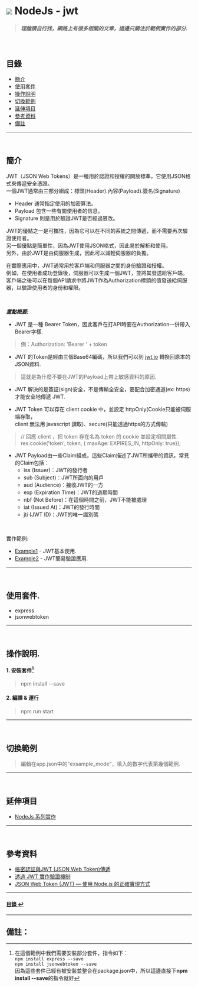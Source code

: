 # ![](https://drive.google.com/uc?id=10INx5_pkhMcYRdx_OO4rXNXxcsvPtBYq) NodeJs - jwt
> ##### 理論請自行找，網路上有很多相關的文章，這邊只關注於範例實作的部分.

<br>

<!--ts-->
## 目錄
* [簡介](#簡介)
* [使用套件](#使用套件)
* [操作說明](#操作說明)
* [切換範例](#切換範例)
* [延伸項目](#延伸項目)
* [參考資料](#參考資料)
* [備註](#備註)
<!--te-->

---
<br>

## 簡介
JWT（JSON Web Tokens）是一種用於認證和授權的開放標準，它使用JSON格式來傳遞安全憑證。<br>
一個JWT通常由三部分組成：標頭(Header).內容(Payload).簽名(Signature)<br>
- Header    通常指定使用的加密算法。<br>
- Payload   包含一些有關使用者的信息。<br>
- Signature 則是用於驗證JWT是否經過篡改。<br>

JWT的優點之一是可攜性，因為它可以在不同的系統之間傳遞，而不需要再次驗證使用者。<br>
另一個優點是簡單性，因為JWT使用JSON格式，因此易於解析和使用。<br>
另外，由於JWT是由伺服器生成，因此可以減輕伺服器的負擔。<br>

在實際應用中，JWT通常用於客戶端和伺服器之間的身份驗證和授權。<br>
例如，在使用者成功登錄後，伺服器可以生成一個JWT，並將其發送給客戶端。<br>
客戶端之後可以在每個API請求中將JWT作為Authorization標頭的值發送給伺服器，以驗證使用者的身份和權限。<br>

<br>

***重點概要:***
- JWT 是一種 Bearer Token，因此客戶在打API時要在Authorization一併帶入Bearer字樣.
> 例：Authorization: 'Bearer ' + token

- JWT 的Token是經由三個Base64編碼，所以我們可以到 [jwt.io](https://jwt.io/) 轉換回原本的JSON資料.
> 這就是為什麼不要在JWT的Payload上帶上敏感資料的原因.

- JWT 解決的是簽証(sign)安全，不是傳輸全安全，要配合加密通道(ex: https)才能安全地傳遞 JWT.

- JWT Token 可以存在 client cookie 中，並設定 httpOnly(Cookie只能被伺服端存取，<br>
  client 無法用 javascript 讀取)、secure(只能透過https的方式傳輸)<br>
> // 回應 client ，把 token 存在名為 token 的 cookie 並設定相關屬性.<br>
> res.cookie('token', token, { maxAge: EXPIRES_IN, httpOnly: true});

- JWT Payload由一些Claim組成，這些Claim描述了JWT所攜帶的資訊，常見的Claim包括：
  - iss (Issuer)：JWT的發行者
  - sub (Subject)：JWT所面向的用戶
  - aud (Audience)：接收JWT的一方
  - exp (Expiration Time)：JWT的過期時間
  - nbf (Not Before)：在這個時間之前，JWT不能被處理
  - iat (Issued At)：JWT的發行時間
  - jti (JWT ID)：JWT的唯一識別碼

<br>

實作範例:
- [Example1](https://github.com/RC-Dev-Tech/nodejs-jwt/blob/main/src/examples/example1.ts) - JWT基本使用.
- [Example2](https://github.com/RC-Dev-Tech/nodejs-jwt/blob/main/src/examples/example2.ts) - JWT簡易驗證應用.

---
<br>

## 使用套件.
- express
- jsonwebtoken

---
<br>

## 操作說明.
#### 1. 安裝套件[^1]
> npm install --save
#### 2. 編譯 & 運行
> npm run start

---
<br>

## 切換範例
> 編輯在app.json中的"exsample_mode"，填入的數字代表第幾個範例.

---
<br>

## 延伸項目
* [NodeJs 系列實作](https://github.com/RC-Dev-Tech/nodejs-index) <br>

---
<br>

## 參考資料
* [帳密認証與JWT (JSON Web Token)傳遞](https://ithelp.ithome.com.tw/articles/10203292) <br>
* [透過 JWT 實作驗證機制](https://medium.com/%E9%BA%A5%E5%85%8B%E7%9A%84%E5%8D%8A%E8%B7%AF%E5%87%BA%E5%AE%B6%E7%AD%86%E8%A8%98/%E7%AD%86%E8%A8%98-%E9%80%8F%E9%81%8E-jwt-%E5%AF%A6%E4%BD%9C%E9%A9%97%E8%AD%89%E6%A9%9F%E5%88%B6-2e64d72594f8) <br>
* [JSON Web Token (JWT) — 使用 Node.js 的正確實現方式](https://medium.com/%E9%BA%A5%E5%85%8B%E7%9A%84%E5%8D%8A%E8%B7%AF%E5%87%BA%E5%AE%B6%E7%AD%86%E8%A8%98/%E7%AD%86%E8%A8%98-%E9%80%8F%E9%81%8E-passport-js-%E5%AF%A6%E4%BD%9C%E9%A9%97%E8%AD%89%E6%A9%9F%E5%88%B6-11cf478f421e) <br>

---
<!--ts-->
#### [目錄 ↩](#目錄)
<!--te-->
---
## 備註：
[^1]: 在這個範例中我們需要安裝部分套件，指令如下：<br>
`npm install express --save` <br>
`npm install jsonwebtoken --save` <br>
因為這些套件已經有被安裝並整合在package.json中，所以這邊直接下**npm install --save**的指令就好